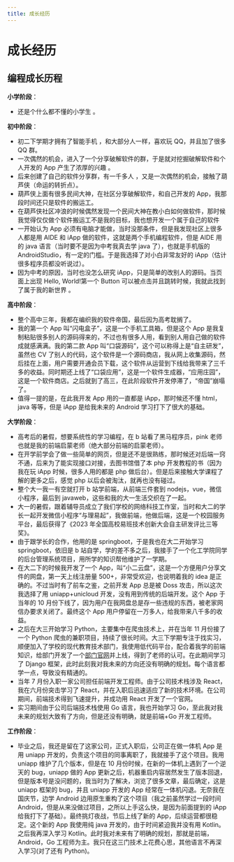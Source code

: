 ```yaml
---
title: 成长经历
---
```


# 成长经历

## 编程成长历程

**小学阶段**：

- 还是个什么都不懂的小学生 。

**初中阶段**：

- 初二下学期才拥有了智能手机 ，和大部分人一样，喜欢玩 QQ，并且加了很多 QQ 群。
- 一次偶然的机会，进入了一个分享破解软件的群，于是就对挖掘破解软件和个人开发的 App 产生了浓厚的兴趣 。
- 后来创建了自己的软件分享群，有一千多人 ，又是一次偶然的机会，接触了葫芦侠（命运的转折点）。
- 葫芦侠上面有很多民间大神，在社区分享破解软件，和自己开发的 App，我那段时间还只是软件的搬运工。
- 在葫芦侠社区冲浪的时候偶然发现一个民间大神在教小白如何做软件，那时候我觉得仅仅做个软件搬运工不是我的目标，我也想开发一个属于自己的软件
- 一开始认为 App 必须有电脑才能做，当时没那条件，但是我发现社区上很多人都是用 AIDE 和 iApp 做的软件，这就是两个手机编程软件，但是 AIDE 用的 java 语言（当时要不是因为中考我真去学 java 了），也就是手机版的 AndroidStudio，有一定的门槛。于是我选择了对小白非常友好的 iApp（估计很多程序员都没听说过）。
- 因为中考的原因，当时也没怎么研究 iApp，只是简单的改别人的源码。当页面上出现 Hello, World!第一个 Button 可以被点击并且跳转时候，我就此找到了属于我的新世界 。

**高中阶段**：

- 整个高中三年，我都在编织我的软件帝国，最后因为高考耽搁了。
- 我的第一个 App 叫“闪电盒子”，这是一个手机工具箱，但是这个 App 是我复制粘贴很多别人的源码得来的，不过也有很多人用，看到别人用自己做的软件成就感满满。我的第二款 App 叫“口袋源码”，这个可以称得上是“自主研发”，虽然也 CV 了别人的代码，这个软件是一个源码商店，我从网上收集源码，然后挂在上面，用户需要开通会员下载，这个软件从运营到下线给我带来了三千多的收益。同时期还上线了“口袋应用”，这是一个软件生成器，“应用庄园”，这是一个软件商店。之后就到了高三，在此阶段软件开发停滞了，“帝国”崩塌了。
- 值得一提的是，在此我开发 App 用的一直都是 iApp，那时候还不懂 html，java 等等，但是 iApp 是给我未来的 Android 学习打下了很大的基础。

**大学阶段**：

- 高考后的暑假，想要系统性的学习编程，在 b 站看了黑马程序员，pink 老师也就是我的前端启蒙老师（绝大部分前端的启蒙老师）。
- 在开学前学会了做一些简单的网页，但是还不是很熟练，那时候还对后端一窍不通，后来为了能实现接口对接，去图书馆借了本 php 开发教程的书（因为我在玩 iApp 时候，很多人用的都是 php 做后台）。但是后来接触大学课程了解的更多之后，感觉 php 以后会被淘汰，就再也没有碰过。
- 整个大一我一有空就打开 b 站学前端，从前端三件套到 nodejs，vue，微信小程序，最后到 javaweb，这些和我的大一生活交织在了一起。
- 大一的暑假，跟着辅导员成立了我们学校的网络科技工作室，当时和大二的学长一起开发微信小程序“与理易起”，我做前端，他做后端，这是一个校园服务平台，最后获得了《2023 年全国高校易班技术创新大会自主研发评比三等奖》。
- 由于跟学长的合作，他用的是 springboot，于是我也在大二开始学习 springboot，依旧是 b 站自学，学的差不多之后，我接手了一个化工学院同学的后台管理系统项目，用所学的知识帮他维护了一学期。
- 在大二下的时候我开发了一个 App，叫“小二云盘”，这是一个方便用户分享文件的网盘，第一天上线注册量 500+，非常受欢迎，也说明着我的 idea 是正确的。不过当时有了前车之鉴，之前开发 App 总是被 Doss 攻击，所以这次我选择了用 uniapp+unicloud 开发，没有用到传统的后端开发。这个 App 于当年的 10 月份下线了，因为用户在我网盘总是存一些违规的东西，被老家网信办要求关闭了。最终这个 App 用户停留在一万多人，给我带来八千多的收益。
- 之后在大三开始学习 Python，主要集中在爬虫技术上，并在当年 11 月份接了一个 Python 爬虫的兼职项目，持续了很长时间。大三下学期专注于找实习，顺便加入了学校的现代教育技术部门，我使用低代码平台，配合着我学的前端知识，给部门开发了一个[部门官网](https://metc.aust.edu.cn/)并上线，得到了老师的认可。在此期间学习了 Django 框架，此时此刻我对我未来的方向还没有明确的规划。每个语言都学一点，导致没有精通的。
- 当年 7 月份入职一家公司担任前端开发工程师。由于公司技术栈涉及 React，我在六月份突击学习了 React，并在入职后迅速适应了新的技术环境。在公司期间，前端技术得到飞速提升，并成功用 React 开发了一个官网。
- 实习期间由于公司后端技术栈使用 Go 语言，我也开始学习 Go，至此我对我未来的规划大致有了方向，但是还没有明确，就是前端+Go 开发工程师。

**工作阶段**：

- 毕业之后，我还是留在了这家公司，正式入职后，公司正在做一体机 App 是用 uniapp 开发的，负责这个项目的同事离职了，我就接手了这个项目。我用 uniapp 维护了几个版本，但是在 10 月份时候，在新的一体机上遇到了一个逆天的 bug，uniapp 做的 App 更新之后，机器重启内容居然发生了版本回退，但是版本号是没问题的，我当时为了解决，浏览了很多文章，最后确定，这是 uniapp 框架的 bug，并且 uniapp 开发的 App 经常在一体机闪退。无奈我在国庆节，边学 Android 边用原生重构了这个项目（我之前虽然学过一段时间 Android，但是从来没做过项目，之所以上手这么快，是因为前面提到的 iApp 给我打下了基础）。最终挑灯夜战，节后上线了新的 App，后续运营都很稳定。这个新的 App 我使用纯 java 开发的，由于时间紧迫我并没有用 Kotlin。之后我再深入学习 Kotlin。此时我对未来有了明确的规划，那就是前端，Android，Go 工程师为主。我只在这三门技术上花费心思，其他语言不再深入学习(对了还有 Python)。
